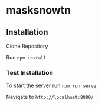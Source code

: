 # masksnowtn
 ## Installation


Clone Repository

Run `npm install`

### Test Installation

To start the server run `npm run serve`

Navigate to `http://localhost:8080/`


